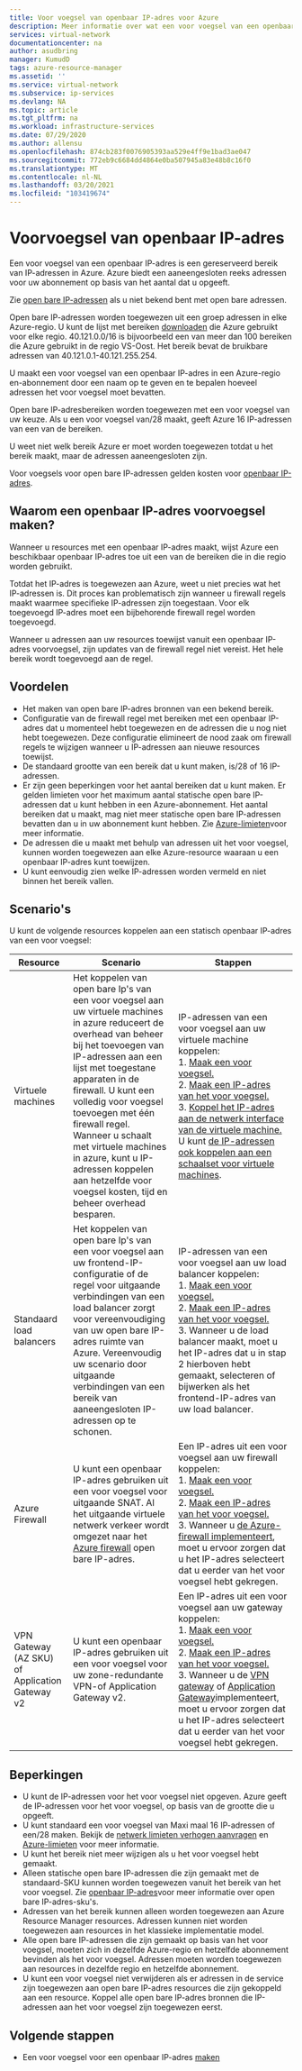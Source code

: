 ```yaml
---
title: Voor voegsel van openbaar IP-adres voor Azure
description: Meer informatie over wat een voor voegsel van een openbaar IP-adres voor Azure is en hoe u het kunt gebruiken om voorspel bare, openbaar IP-adressen aan uw resources toe te wijzen.
services: virtual-network
documentationcenter: na
author: asudbring
manager: KumudD
tags: azure-resource-manager
ms.assetid: ''
ms.service: virtual-network
ms.subservice: ip-services
ms.devlang: NA
ms.topic: article
ms.tgt_pltfrm: na
ms.workload: infrastructure-services
ms.date: 07/29/2020
ms.author: allensu
ms.openlocfilehash: 874cb283f0076905393aa529e4ff9e1bad3ae047
ms.sourcegitcommit: 772eb9c6684dd4864e0ba507945a83e48b8c16f0
ms.translationtype: MT
ms.contentlocale: nl-NL
ms.lasthandoff: 03/20/2021
ms.locfileid: "103419674"
---
```

# <a name="public-ip-address-prefix"></a>Voorvoegsel van openbaar IP-adres

Een voor voegsel van een openbaar IP-adres is een gereserveerd bereik van IP-adressen in Azure. Azure biedt een aaneengesloten reeks adressen voor uw abonnement op basis van het aantal dat u opgeeft. 

Zie [open bare IP-adressen](./public-ip-addresses.md#public-ip-addresses) als u niet bekend bent met open bare adressen.

Open bare IP-adressen worden toegewezen uit een groep adressen in elke Azure-regio. U kunt de lijst met bereiken [downloaden](https://www.microsoft.com/download/details.aspx?id=56519) die Azure gebruikt voor elke regio. 40.121.0.0/16 is bijvoorbeeld een van meer dan 100 bereiken die Azure gebruikt in de regio VS-Oost. Het bereik bevat de bruikbare adressen van 40.121.0.1-40.121.255.254.

U maakt een voor voegsel van een openbaar IP-adres in een Azure-regio en-abonnement door een naam op te geven en te bepalen hoeveel adressen het voor voegsel moet bevatten. 

Open bare IP-adresbereiken worden toegewezen met een voor voegsel van uw keuze. Als u een voor voegsel van/28 maakt, geeft Azure 16 IP-adressen van een van de bereiken.

U weet niet welk bereik Azure er moet worden toegewezen totdat u het bereik maakt, maar de adressen aaneengesloten zijn. 

Voor voegsels voor open bare IP-adressen gelden kosten voor [openbaar IP-adres](https://azure.microsoft.com/pricing/details/ip-addresses).

## <a name="why-create-a-public-ip-address-prefix"></a>Waarom een openbaar IP-adres voorvoegsel maken?

Wanneer u resources met een openbaar IP-adres maakt, wijst Azure een beschikbaar openbaar IP-adres toe uit een van de bereiken die in die regio worden gebruikt. 

Totdat het IP-adres is toegewezen aan Azure, weet u niet precies wat het IP-adressen is. Dit proces kan problematisch zijn wanneer u firewall regels maakt waarmee specifieke IP-adressen zijn toegestaan. Voor elk toegevoegd IP-adres moet een bijbehorende firewall regel worden toegevoegd.

Wanneer u adressen aan uw resources toewijst vanuit een openbaar IP-adres voorvoegsel, zijn updates van de firewall regel niet vereist. Het hele bereik wordt toegevoegd aan de regel.

## <a name="benefits"></a>Voordelen

- Het maken van open bare IP-adres bronnen van een bekend bereik.
- Configuratie van de firewall regel met bereiken met een openbaar IP-adres dat u momenteel hebt toegewezen en de adressen die u nog niet hebt toegewezen. Deze configuratie elimineert de nood zaak om firewall regels te wijzigen wanneer u IP-adressen aan nieuwe resources toewijst.
- De standaard grootte van een bereik dat u kunt maken, is/28 of 16 IP-adressen.
- Er zijn geen beperkingen voor het aantal bereiken dat u kunt maken. Er gelden limieten voor het maximum aantal statische open bare IP-adressen dat u kunt hebben in een Azure-abonnement. Het aantal bereiken dat u maakt, mag niet meer statische open bare IP-adressen bevatten dan u in uw abonnement kunt hebben. Zie [Azure-limieten](../azure-resource-manager/management/azure-subscription-service-limits.md?toc=%2fazure%2fvirtual-network%2ftoc.json#azure-resource-manager-virtual-networking-limits)voor meer informatie.
- De adressen die u maakt met behulp van adressen uit het voor voegsel, kunnen worden toegewezen aan elke Azure-resource waaraan u een openbaar IP-adres kunt toewijzen.
- U kunt eenvoudig zien welke IP-adressen worden vermeld en niet binnen het bereik vallen.

## <a name="scenarios"></a>Scenario's
U kunt de volgende resources koppelen aan een statisch openbaar IP-adres van een voor voegsel:

|Resource|Scenario|Stappen|
|---|---|---|
|Virtuele machines| Het koppelen van open bare Ip's van een voor voegsel aan uw virtuele machines in azure reduceert de overhead van beheer bij het toevoegen van IP-adressen aan een lijst met toegestane apparaten in de firewall. U kunt een volledig voor voegsel toevoegen met één firewall regel. Wanneer u schaalt met virtuele machines in azure, kunt u IP-adressen koppelen aan hetzelfde voor voegsel kosten, tijd en beheer overhead besparen.| IP-adressen van een voor voegsel aan uw virtuele machine koppelen: </br> 1. [Maak een voor voegsel.](manage-public-ip-address-prefix.md) </br> 2. [Maak een IP-adres van het voor voegsel.](manage-public-ip-address-prefix.md) </br> 3. [Koppel het IP-adres aan de netwerk interface van de virtuele machine.](virtual-network-network-interface-addresses.md#add-ip-addresses) </br> U kunt [de IP-adressen ook koppelen aan een schaalset voor virtuele machines](https://azure.microsoft.com/resources/templates/101-vmms-with-public-ip-prefix/).
| Standaard load balancers | Het koppelen van open bare Ip's van een voor voegsel aan uw frontend-IP-configuratie of de regel voor uitgaande verbindingen van een load balancer zorgt voor vereenvoudiging van uw open bare IP-adres ruimte van Azure. Vereenvoudig uw scenario door uitgaande verbindingen van een bereik van aaneengesloten IP-adressen op te schonen. | IP-adressen van een voor voegsel aan uw load balancer koppelen: </br> 1. [Maak een voor voegsel.](manage-public-ip-address-prefix.md) </br> 2. [Maak een IP-adres van het voor voegsel.](manage-public-ip-address-prefix.md) </br> 3. Wanneer u de load balancer maakt, moet u het IP-adres dat u in stap 2 hierboven hebt gemaakt, selecteren of bijwerken als het frontend-IP-adres van uw load balancer. |
| Azure Firewall | U kunt een openbaar IP-adres gebruiken uit een voor voegsel voor uitgaande SNAT. Al het uitgaande virtuele netwerk verkeer wordt omgezet naar het [Azure firewall](../firewall/overview.md?toc=%2fazure%2fvirtual-network%2ftoc.json) open bare IP-adres. | Een IP-adres uit een voor voegsel aan uw firewall koppelen: </br> 1. [Maak een voor voegsel.](manage-public-ip-address-prefix.md) </br> 2. [Maak een IP-adres van het voor voegsel.](manage-public-ip-address-prefix.md) </br> 3. Wanneer u [de Azure-firewall implementeert](../firewall/tutorial-firewall-deploy-portal.md?toc=%2fazure%2fvirtual-network%2ftoc.json#deploy-the-firewall), moet u ervoor zorgen dat u het IP-adres selecteert dat u eerder van het voor voegsel hebt gekregen.|
| VPN Gateway (AZ SKU) of Application Gateway v2 | U kunt een openbaar IP-adres gebruiken uit een voor voegsel voor uw zone-redundante VPN-of Application Gateway v2. | Een IP-adres uit een voor voegsel aan uw gateway koppelen: </br> 1. [Maak een voor voegsel.](manage-public-ip-address-prefix.md) </br> 2. [Maak een IP-adres van het voor voegsel.](manage-public-ip-address-prefix.md) </br> 3. Wanneer u de [VPN gateway](https://docs.microsoft.com/azure/vpn-gateway/tutorial-create-gateway-portal) of [Application Gateway](../application-gateway/quick-create-portal.md#create-an-application-gateway)implementeert, moet u ervoor zorgen dat u het IP-adres selecteert dat u eerder van het voor voegsel hebt gekregen.|

## <a name="constraints"></a>Beperkingen

- U kunt de IP-adressen voor het voor voegsel niet opgeven. Azure geeft de IP-adressen voor het voor voegsel, op basis van de grootte die u opgeeft.
- U kunt standaard een voor voegsel van Maxi maal 16 IP-adressen of een/28 maken. Bekijk de [netwerk limieten verhogen aanvragen](../azure-portal/supportability/networking-quota-requests.md) en [Azure-limieten](../azure-resource-manager/management/azure-subscription-service-limits.md?toc=%2fazure%2fvirtual-network%2ftoc.json#azure-resource-manager-virtual-networking-limits) voor meer informatie.
- U kunt het bereik niet meer wijzigen als u het voor voegsel hebt gemaakt.
- Alleen statische open bare IP-adressen die zijn gemaakt met de standaard-SKU kunnen worden toegewezen vanuit het bereik van het voor voegsel. Zie [openbaar IP-adres](./public-ip-addresses.md#public-ip-addresses)voor meer informatie over open bare IP-adres-sku's.
- Adressen van het bereik kunnen alleen worden toegewezen aan Azure Resource Manager resources. Adressen kunnen niet worden toegewezen aan resources in het klassieke implementatie model.
- Alle open bare IP-adressen die zijn gemaakt op basis van het voor voegsel, moeten zich in dezelfde Azure-regio en hetzelfde abonnement bevinden als het voor voegsel. Adressen moeten worden toegewezen aan resources in dezelfde regio en hetzelfde abonnement.
- U kunt een voor voegsel niet verwijderen als er adressen in de service zijn toegewezen aan open bare IP-adres resources die zijn gekoppeld aan een resource. Koppel alle open bare IP-adres bronnen die IP-adressen aan het voor voegsel zijn toegewezen eerst.


## <a name="next-steps"></a>Volgende stappen

- Een voor voegsel voor een openbaar IP-adres [maken](manage-public-ip-address-prefix.md)